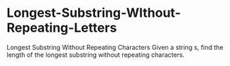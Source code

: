 # Longest-Substring-WIthout-Repeating-Letters
Longest Substring Without Repeating Characters
Given a string s, find the length of the longest substring without repeating characters.
